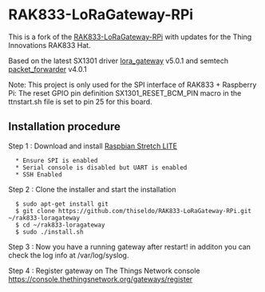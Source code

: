 # RAK833-LoRaGateway-RPi

This is a fork of the [RAK833-LoRaGateway-RPi](https://github.com/RAKWireless/RAK833-LoRaGateway-RPi)     with updates for the Thing Innovations RAK833 Hat.

Based on the latest SX1301 driver [lora_gateway](https://github.com/Lora-net/lora_gateway) v5.0.1 and semtech [packet_forwarder](https://github.com/Lora-net/packet_forwarder) v4.0.1  

Note: This project is only used for the SPI interface of RAK833 + Raspberry Pi:
The reset GPIO pin definition SX1301_RESET_BCM_PIN macro in the ttnstart.sh file is set to pin 25 for this board.

##	Installation procedure

Step 1 : Download and install [Raspbian Stretch LITE](https://www.raspberrypi.org/downloads/raspbian/)

      * Ensure SPI is enabled
      * Serial console is disabled but UART is enabled
      * SSH Enabled

Step 2 : Clone the installer and start the installation

      $ sudo apt-get install git
      $ git clone https://github.com/thiseldo/RAK833-LoRaGateway-RPi.git ~/rak833-loragateway
      $ cd ~/rak833-loragateway
      $ sudo ./install.sh

Step 3 : Now you have a running gateway after restart! in additon you can check the log info at /var/log/syslog.

Step 4 : Register gateway on The Things Network console https://console.thethingsnetwork.org/gateways/register

